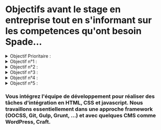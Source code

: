 # Objectifs avant le stage en entreprise tout en s'informant sur les competences qu'ont besoin Spade...

<details>
  <summary>Objectif Prioritaire :</summary>
  <p>Initialiser mon portfolio.</p>  
</details>
<details>
  <summary>Objectif n°1 :</summary>
  <p>Perfectionnement de git via l'utilisation de gitKraken bien comprendre toutes les petites subtilités.</p>  
</details>
<details>
  <summary>Objectif n°2 :</summary>
  <p>Commencer a se pencher a l'utilisation du CMS Wordpress !!!! /!\ Urgent /!\.</p>  
</details>
<details>
  <summary>Objectif n°3 :</summary>
  <p>Utilisation du framework Bootstrap : https://www.youtube.com/watch?v=wywJ9BaZD_Q et/ou https://openclassrooms.com/courses/prenez-en-main-bootstrap/mise-en-route-8</p>  
</details>
<details>
  <summary>Objectif n°4 :</summary>
  <p>Utilisation du framework Vue.js : https://fr.vuejs.org/index.html</p>  
</details>
<details>
  <summary>Objectif n°5 :</summary>
  <p>Compréhension de ReactJS gros + https://www.udemy.com/the-complete-javascript-course/learn/v4/t/lecture/5869076?start=0</p>  
</details>

### Vous intégrez l'équipe de développement pour réaliser des tâches d'intégration en HTML, CSS et javascript. Nous travaillons essentiellement dans une approche framework (OOCSS, Git, Gulp, Grunt, ...) et avec quelques CMS comme WordPress, Craft.
